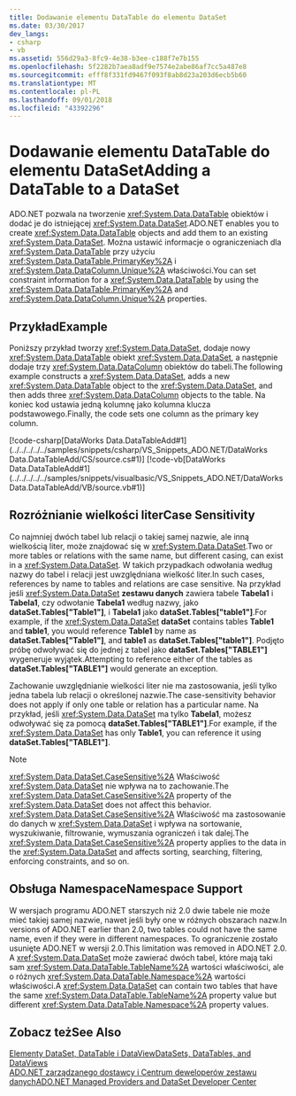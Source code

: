 ```yaml
---
title: Dodawanie elementu DataTable do elementu DataSet
ms.date: 03/30/2017
dev_langs:
- csharp
- vb
ms.assetid: 556d29a3-8fc9-4e38-b3ee-c188f7e7b155
ms.openlocfilehash: 5f2282b7aea8adf9e7574e2abe86af7cc5a487e8
ms.sourcegitcommit: efff8f331fd9467f093f8ab8d23a203d6ecb5b60
ms.translationtype: MT
ms.contentlocale: pl-PL
ms.lasthandoff: 09/01/2018
ms.locfileid: "43392296"
---
```

# <a name="adding-a-datatable-to-a-dataset"></a><span data-ttu-id="4af80-102">Dodawanie elementu DataTable do elementu DataSet</span><span class="sxs-lookup"><span data-stu-id="4af80-102">Adding a DataTable to a DataSet</span></span>
<span data-ttu-id="4af80-103">ADO.NET pozwala na tworzenie <xref:System.Data.DataTable> obiektów i dodać je do istniejącej <xref:System.Data.DataSet>.</span><span class="sxs-lookup"><span data-stu-id="4af80-103">ADO.NET enables you to create <xref:System.Data.DataTable> objects and add them to an existing <xref:System.Data.DataSet>.</span></span> <span data-ttu-id="4af80-104">Można ustawić informacje o ograniczeniach dla <xref:System.Data.DataTable> przy użyciu <xref:System.Data.DataTable.PrimaryKey%2A> i <xref:System.Data.DataColumn.Unique%2A> właściwości.</span><span class="sxs-lookup"><span data-stu-id="4af80-104">You can set constraint information for a <xref:System.Data.DataTable> by using the <xref:System.Data.DataTable.PrimaryKey%2A> and <xref:System.Data.DataColumn.Unique%2A> properties.</span></span>  
  
## <a name="example"></a><span data-ttu-id="4af80-105">Przykład</span><span class="sxs-lookup"><span data-stu-id="4af80-105">Example</span></span>  
 <span data-ttu-id="4af80-106">Poniższy przykład tworzy <xref:System.Data.DataSet>, dodaje nowy <xref:System.Data.DataTable> obiekt <xref:System.Data.DataSet>, a następnie dodaje trzy <xref:System.Data.DataColumn> obiektów do tabeli.</span><span class="sxs-lookup"><span data-stu-id="4af80-106">The following example constructs a <xref:System.Data.DataSet>, adds a new <xref:System.Data.DataTable> object to the <xref:System.Data.DataSet>, and then adds three <xref:System.Data.DataColumn> objects to the table.</span></span> <span data-ttu-id="4af80-107">Na koniec kod ustawia jedną kolumnę jako kolumna klucza podstawowego.</span><span class="sxs-lookup"><span data-stu-id="4af80-107">Finally, the code sets one column as the primary key column.</span></span>  
  
 [!code-csharp[DataWorks Data.DataTableAdd#1](../../../../../samples/snippets/csharp/VS_Snippets_ADO.NET/DataWorks Data.DataTableAdd/CS/source.cs#1)]
 [!code-vb[DataWorks Data.DataTableAdd#1](../../../../../samples/snippets/visualbasic/VS_Snippets_ADO.NET/DataWorks Data.DataTableAdd/VB/source.vb#1)]  
  
## <a name="case-sensitivity"></a><span data-ttu-id="4af80-108">Rozróżnianie wielkości liter</span><span class="sxs-lookup"><span data-stu-id="4af80-108">Case Sensitivity</span></span>  
 <span data-ttu-id="4af80-109">Co najmniej dwóch tabel lub relacji o takiej samej nazwie, ale inną wielkością liter, może znajdować się w <xref:System.Data.DataSet>.</span><span class="sxs-lookup"><span data-stu-id="4af80-109">Two or more tables or relations with the same name, but different casing, can exist in a <xref:System.Data.DataSet>.</span></span> <span data-ttu-id="4af80-110">W takich przypadkach odwołania według nazwy do tabel i relacji jest uwzględniana wielkość liter.</span><span class="sxs-lookup"><span data-stu-id="4af80-110">In such cases, references by name to tables and relations are case sensitive.</span></span> <span data-ttu-id="4af80-111">Na przykład jeśli <xref:System.Data.DataSet> **zestawu danych** zawiera tabele **Tabela1** i **Tabela1**, czy odwołanie **Tabela1** według nazwy, jako **dataSet.Tables["Table1"]**, i **Tabela1** jako **dataSet.Tables["table1"]**.</span><span class="sxs-lookup"><span data-stu-id="4af80-111">For example, if the <xref:System.Data.DataSet> **dataSet** contains tables **Table1** and **table1**, you would reference **Table1** by name as **dataSet.Tables["Table1"]**, and **table1** as **dataSet.Tables["table1"]**.</span></span> <span data-ttu-id="4af80-112">Podjęto próbę odwoływać się do jednej z tabel jako **dataSet.Tables["TABLE1"]** wygeneruje wyjątek.</span><span class="sxs-lookup"><span data-stu-id="4af80-112">Attempting to reference either of the tables as **dataSet.Tables["TABLE1"]** would generate an exception.</span></span>  
  
 <span data-ttu-id="4af80-113">Zachowanie uwzględnianie wielkości liter nie ma zastosowania, jeśli tylko jedna tabela lub relacji o określonej nazwie.</span><span class="sxs-lookup"><span data-stu-id="4af80-113">The case-sensitivity behavior does not apply if only one table or relation has a particular name.</span></span> <span data-ttu-id="4af80-114">Na przykład, jeśli <xref:System.Data.DataSet> ma tylko **Tabela1**, możesz odwoływać się za pomocą **dataSet.Tables["TABLE1"]**.</span><span class="sxs-lookup"><span data-stu-id="4af80-114">For example, if the <xref:System.Data.DataSet> has only **Table1**, you can reference it using **dataSet.Tables["TABLE1"]**.</span></span>  
  
> [!NOTE]
>  <span data-ttu-id="4af80-115"><xref:System.Data.DataSet.CaseSensitive%2A> Właściwość <xref:System.Data.DataSet> nie wpływa na to zachowanie.</span><span class="sxs-lookup"><span data-stu-id="4af80-115">The <xref:System.Data.DataSet.CaseSensitive%2A> property of the <xref:System.Data.DataSet> does not affect this behavior.</span></span> <span data-ttu-id="4af80-116"><xref:System.Data.DataSet.CaseSensitive%2A> Właściwość ma zastosowanie do danych w <xref:System.Data.DataSet> i wpływa na sortowanie, wyszukiwanie, filtrowanie, wymuszania ograniczeń i tak dalej.</span><span class="sxs-lookup"><span data-stu-id="4af80-116">The <xref:System.Data.DataSet.CaseSensitive%2A> property applies to the data in the <xref:System.Data.DataSet> and affects sorting, searching, filtering, enforcing constraints, and so on.</span></span>  
  
## <a name="namespace-support"></a><span data-ttu-id="4af80-117">Obsługa Namespace</span><span class="sxs-lookup"><span data-stu-id="4af80-117">Namespace Support</span></span>  
 <span data-ttu-id="4af80-118">W wersjach programu ADO.NET starszych niż 2.0 dwie tabele nie może mieć takiej samej nazwie, nawet jeśli były one w różnych obszarach nazw.</span><span class="sxs-lookup"><span data-stu-id="4af80-118">In versions of ADO.NET earlier than 2.0, two tables could not have the same name, even if they were in different namespaces.</span></span> <span data-ttu-id="4af80-119">To ograniczenie zostało usunięte ADO.NET w wersji 2.0.</span><span class="sxs-lookup"><span data-stu-id="4af80-119">This limitation was removed in ADO.NET 2.0.</span></span> <span data-ttu-id="4af80-120">A <xref:System.Data.DataSet> może zawierać dwóch tabel, które mają taki sam <xref:System.Data.DataTable.TableName%2A> wartości właściwości, ale o różnych <xref:System.Data.DataTable.Namespace%2A> wartości właściwości.</span><span class="sxs-lookup"><span data-stu-id="4af80-120">A <xref:System.Data.DataSet> can contain two tables that have the same <xref:System.Data.DataTable.TableName%2A> property value but different <xref:System.Data.DataTable.Namespace%2A> property values.</span></span>  
  
## <a name="see-also"></a><span data-ttu-id="4af80-121">Zobacz też</span><span class="sxs-lookup"><span data-stu-id="4af80-121">See Also</span></span>  
 [<span data-ttu-id="4af80-122">Elementy DataSet, DataTable i DataView</span><span class="sxs-lookup"><span data-stu-id="4af80-122">DataSets, DataTables, and DataViews</span></span>](../../../../../docs/framework/data/adonet/dataset-datatable-dataview/index.md)  
 [<span data-ttu-id="4af80-123">ADO.NET zarządzanego dostawcy i Centrum deweloperów zestawu danych</span><span class="sxs-lookup"><span data-stu-id="4af80-123">ADO.NET Managed Providers and DataSet Developer Center</span></span>](https://go.microsoft.com/fwlink/?LinkId=217917)
